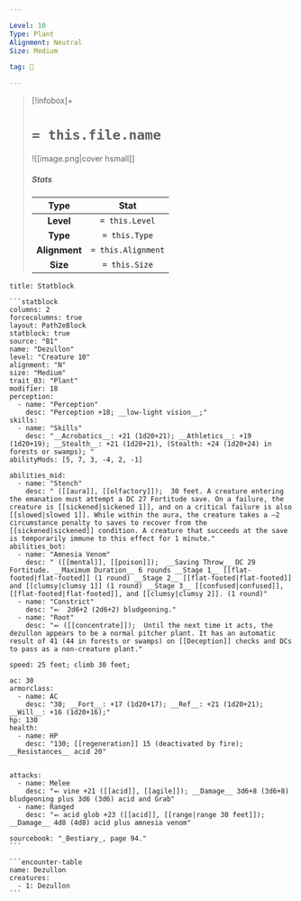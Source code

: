 ```yaml
---

Level: 10
Type: Plant
Alignment: Neutral
Size: Medium

tag: 👹

---
```


> [!infobox]+
> #  `= this.file.name`
> ![[image.png|cover hsmall]]
> ##### Stats
> Type | Stat |
> :---:|:---:|
> **Level** | `= this.Level` |
> **Type** | `= this.Type` |
> **Alignment** | `= this.Alignment` |
> **Size** | `= this.Size` |



````ad-info
title: Statblock

```statblock
columns: 2
forcecolumns: true
layout: Path2eBlock
statblock: true
source: "B1"
name: "Dezullon"
level: "Creature 10"
alignment: "N"
size: "Medium"
trait_03: "Plant"
modifier: 18
perception:
  - name: "Perception"
    desc: "Perception +18; __low-light vision__;"
skills:
  - name: "Skills"
    desc: "__Acrobatics__: +21 (1d20+21); __Athletics__: +19 (1d20+19); __Stealth__: +21 (1d20+21), (Stealth: +24 (1d20+24) in forests or swamps); "
abilityMods: [5, 7, 3, -4, 2, -1]

abilities_mid:
  - name: "Stench"
    desc: " ([[aura]], [[olfactory]]);  30 feet. A creature entering the emanation must attempt a DC 27 Fortitude save. On a failure, the creature is [[sickened|sickened 1]], and on a critical failure is also [[slowed|slowed 1]]. While within the aura, the creature takes a –2 circumstance penalty to saves to recover from the [[sickened|sickened]] condition. A creature that succeeds at the save is temporarily immune to this effect for 1 minute."
abilities_bot:
  - name: "Amnesia Venom"
    desc: " ([[mental]], [[poison]]);  __Saving Throw__ DC 29 Fortitude. __Maximum Duration__ 6 rounds __Stage 1__ [[flat-footed|flat-footed]] (1 round) __Stage 2__ [[flat-footed|flat-footed]] and [[clumsy|clumsy 1]] (1 round) __Stage 3__ [[confused|confused]], [[flat-footed|flat-footed]], and [[clumsy|clumsy 2]]. (1 round)"
  - name: "Constrict"
    desc: "⬻  2d6+2 (2d6+2) bludgeoning."
  - name: "Root"
    desc: "⬻ ([[concentrate]]);  Until the next time it acts, the dezullon appears to be a normal pitcher plant. It has an automatic result of 41 (44 in forests or swamps) on [[Deception]] checks and DCs to pass as a non-creature plant."

speed: 25 feet; climb 30 feet;

ac: 30
armorclass:
  - name: AC
    desc: "30; __Fort__: +17 (1d20+17); __Ref__: +21 (1d20+21); __Will__: +16 (1d20+16);"
hp: 130
health:
  - name: HP
    desc: "130; [[regeneration]] 15 (deactivated by fire); __Resistances__ acid 20"


attacks:
  - name: Melee
    desc: "⬻ vine +21 ([[acid]], [[agile]]); __Damage__ 3d6+8 (3d6+8) bludgeoning plus 3d6 (3d6) acid and Grab"
  - name: Ranged
    desc: "⬻ acid glob +23 ([[acid]], [[range|range 30 feet]]); __Damage__ 4d8 (4d8) acid plus amnesia venom"

sourcebook: "_Bestiary_, page 94."
```

```encounter-table
name: Dezullon
creatures:
  - 1: Dezullon
```

````


